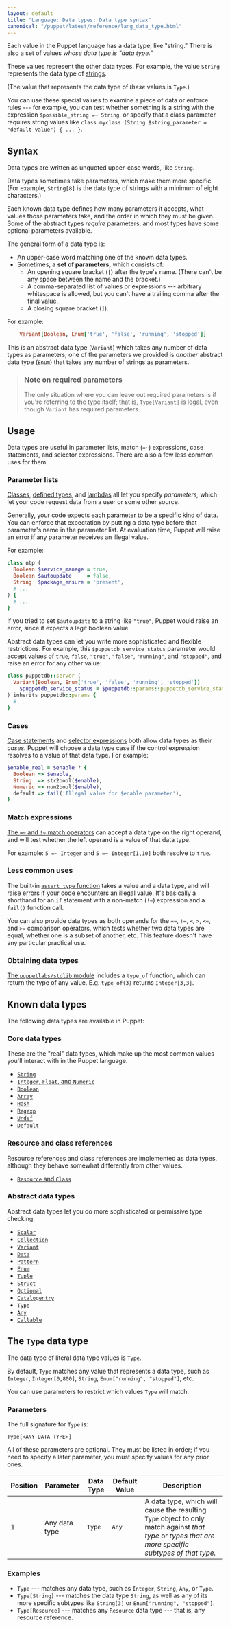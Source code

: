 ```yaml
---
layout: default
title: "Language: Data types: Data type syntax"
canonical: "/puppet/latest/reference/lang_data_type.html"
---
```


[classes]: ./lang_classes.html
[defined types]: ./lang_defined_types.html
[lambdas]: ./lang_lambdas.html
[case statements]: ./lang_conditional.html#case-statements
[selector expressions]: ./lang_conditional.html#selectors
[match_operator]: ./lang_expressions.html#regex-or-data-type-match
[strings]: ./lang_data_string.html
[assert_type]: ./function.html#asserttype
[number]: ./lang_data_number.html
[boolean]: ./lang_data_boolean.html
[array]: ./lang_data_array.html
[hash]: ./lang_data_hash.html
[regexp]: ./lang_data_regexp.html
[undef]: ./lang_data_undef.html
[default]: ./lang_data_default.html
[resource_reference]: ./lang_data_resource_reference.html
[scalar]: ./lang_data_abstract.html#scalar
[collection]: ./lang_data_abstract.html#collection
[variant]: ./lang_data_abstract.html#variant
[data]: ./lang_data_abstract.html#data
[pattern]: ./lang_data_abstract.html#pattern
[enum]: ./lang_data_abstract.html#enum
[tuple]: ./lang_data_abstract.html#tuple
[struct]: ./lang_data_abstract.html#struct
[optional]: ./lang_data_abstract.html#optional
[catalogentry]: ./lang_data_abstract.html#catalogentry
[any]: ./lang_data_abstract.html#any
[callable]: ./lang_data_abstract.html#callable
[stdlib]: https://forge.puppetlabs.com/puppetlabs/stdlib

Each value in the Puppet language has a data type, like "string." There is also a set of values _whose data type is "data type."_

These values represent the other data types. For example, the value `String` represents the data type of [strings][].

(The value that represents the data type of _these_ values is `Type`.)

You can use these special values to examine a piece of data or enforce rules --- for example, you can test whether something is a string with the expression `$possible_string =~ String`, or specify that a class parameter requires string values like `class myclass (String $string_parameter = "default value") { ... }`.

## Syntax

Data types are written as unquoted upper-case words, like `String`.

Data types sometimes take parameters, which make them more specific. (For example, `String[8]` is the data type of strings with a minimum of eight characters.)

Each known data type defines how many parameters it accepts, what values those parameters take, and the order in which they must be given. Some of the abstract types _require_ parameters, and most types have some optional parameters available.

The general form of a data type is:

* An upper-case word matching one of the known data types.
* Sometimes, a **set of parameters,** which consists of:
    * An opening square bracket (`[`) after the type's name. (There can't be any space between the name and the bracket.)
    * A comma-separated list of values or expressions --- arbitrary whitespace is allowed, but you can't have a trailing comma after the final value.
    * A closing square bracket (`]`).

For example:

``` ruby
    Variant[Boolean, Enum['true', 'false', 'running', 'stopped']]
```

This is an abstract data type (`Variant`) which takes any number of data types as parameters; one of the parameters we provided is _another_ abstract data type (`Enum`) that takes any number of strings as parameters.

> ### Note on required parameters
>
> The only situation where you can leave out required parameters is if you're referring to the type itself; that is, `Type[Variant]` is legal, even though `Variant` has required parameters.

## Usage

Data types are useful in parameter lists, match (`=~`) expressions, case statements, and selector expressions. There are also a few less common uses for them.

### Parameter lists

[Classes][], [defined types][], and [lambdas][] all let you specify _parameters,_ which let your code request data from a user or some other source.

Generally, your code expects each parameter to be a specific kind of data. You can enforce that expectation by putting a data type before that parameter's name in the parameter list. At evaluation time, Puppet will raise an error if any parameter receives an illegal value.

For example:

``` ruby
class ntp (
  Boolean $service_manage = true,
  Boolean $autoupdate     = false,
  String  $package_ensure = 'present',
  # ...
) {
  # ...
}
```

If you tried to set `$autoupdate` to a string like `"true"`, Puppet would raise an error, since it expects a legit boolean value.

Abstract data types can let you write more sophisticated and flexible restrictions. For example, this `$puppetdb_service_status` parameter would accept values of `true`, `false`, `"true"`, `"false"`, `"running"`, and `"stopped"`, and raise an error for any other value:

``` ruby
class puppetdb::server (
  Variant[Boolean, Enum['true', 'false', 'running', 'stopped']]
    $puppetdb_service_status = $puppetdb::params::puppetdb_service_status,
) inherits puppetdb::params {
  # ...
}
```


### Cases

[Case statements][] and [selector expressions][] both allow data types as their _cases._ Puppet will choose a data type case if the control expression resolves to a value of that data type. For example:

``` ruby
$enable_real = $enable ? {
  Boolean => $enable,
  String  => str2bool($enable),
  Numeric => num2bool($enable),
  default => fail('Illegal value for $enable parameter'),
}
```

### Match expressions

[The `=~` and `!~` match operators][match_operator] can accept a data type on the right operand, and will test whether the left operand is a value of that data type.

For example: `5 =~ Integer` and `5 =~ Integer[1,10]` both resolve to `true`.

### Less common uses

The built-in [`assert_type` function][assert_type] takes a value and a data type, and will raise errors if your code encounters an illegal value. It's basically a shorthand for an `if` statement with a non-match (`!~`) expression and a `fail()` function call.

You can also provide data types as both operands for the `==`, `!=`, `<`, `>`, `<=`, and `>=` comparison operators, which tests whether two data types are equal, whether one is a subset of another, etc. This feature doesn't have any particular practical use.

### Obtaining data types

[The `puppetlabs/stdlib` module][stdlib] includes a `type_of` function, which can return the type of any value. E.g. `type_of(3)` returns `Integer[3,3]`.


## Known data types

The following data types are available in Puppet:

### Core data types

These are the "real" data types, which make up the most common values you'll interact with in the Puppet language.

* [`String`][strings]
* [`Integer`, `Float`, and `Numeric`][number]
* [`Boolean`][boolean]
* [`Array`][array]
* [`Hash`][hash]
* [`Regexp`][regexp]
* [`Undef`][undef]
* [`Default`][default]

### Resource and class references

Resource references and class references are implemented as data types, although they behave somewhat differently from other values.

* [`Resource` and `Class`][resource_reference]


### Abstract data types

Abstract data types let you do more sophisticated or permissive type checking.

* [`Scalar`][Scalar]
* [`Collection`][Collection]
* [`Variant`][Variant]
* [`Data`][Data]
* [`Pattern`][Pattern]
* [`Enum`][Enum]
* [`Tuple`][Tuple]
* [`Struct`][Struct]
* [`Optional`][Optional]
* [`Catalogentry`][Catalogentry]
* [`Type`][inpage_type]
* [`Any`][Any]
* [`Callable`][Callable]

## The `Type` data type

[inpage_type]: #the-type-data-type

The data type of literal data type values is `Type`.

By default, `Type` matches any value that represents a data type, such as `Integer`, `Integer[0,800]`, `String`, `Enum["running", "stopped"]`, etc.

You can use parameters to restrict which values `Type` will match.

### Parameters

The full signature for `Type` is:

    Type[<ANY DATA TYPE>]

All of these parameters are optional. They must be listed in order; if you need to specify a later parameter, you must specify values for any prior ones.

Position | Parameter        | Data Type | Default Value | Description
---------| -----------------|-----------|---------------|------------
1 | Any data type | `Type` | `Any` | A data type, which will cause the resulting `Type` object to only match against _that type_ or _types that are more specific subtypes of that type._

### Examples

* `Type` --- matches any data type, such as `Integer`, `String`, `Any`, or `Type`.
* `Type[String]` --- matches the data type `String`, as well as any of its more specific subtypes like `String[3]` or `Enum["running", "stopped"]`.
* `Type[Resource]` --- matches any `Resource` data type --- that is, any resource reference.

